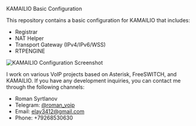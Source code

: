 KAMAILIO Basic Configuration

This repository contains a basic configuration for KAMAILIO that includes:
- Registrar
- NAT Helper
- Transport Gateway (IPv4/IPv6/WSS)
- RTPENGINE

![KAMAILIO Configuration Screenshot](https://ibb.co/FB4qJcd)

I work on various VoIP projects based on Asterisk, FreeSWITCH, and KAMAILIO. If you have any development inquiries, you can contact me through the following channels:

- Roman Syrtlanov
- Telegram: [@roman_voip](https://t.me/roman_voip)
- Email: [elay3412@gmail.com](mailto:elay3412@gmail.com)
- Phone: +79268530630